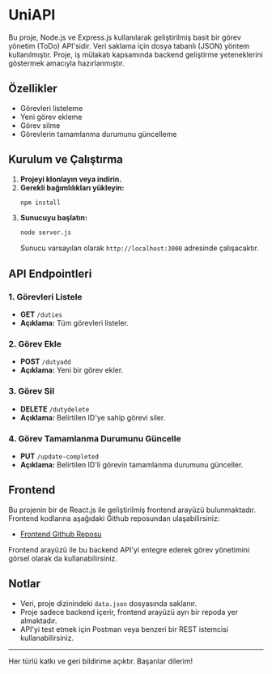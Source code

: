 # UniAPI

Bu proje, Node.js ve Express.js kullanılarak geliştirilmiş basit bir görev yönetim (ToDo) API'sidir. Veri saklama için dosya tabanlı (JSON) yöntem kullanılmıştır. Proje, iş mülakatı kapsamında backend geliştirme yeteneklerini göstermek amacıyla hazırlanmıştır.

## Özellikler

- Görevleri listeleme
- Yeni görev ekleme
- Görev silme
- Görevlerin tamamlanma durumunu güncelleme

## Kurulum ve Çalıştırma

1. **Projeyi klonlayın veya indirin.**
2. **Gerekli bağımlılıkları yükleyin:**
   ```bash
   npm install
   ```
3. **Sunucuyu başlatın:**
   ```bash
   node server.js
   ```
   Sunucu varsayılan olarak `http://localhost:3000` adresinde çalışacaktır.

## API Endpointleri

### 1. Görevleri Listele

- **GET** `/duties`
- **Açıklama:** Tüm görevleri listeler.

### 2. Görev Ekle

- **POST** `/dutyadd`
- **Açıklama:** Yeni bir görev ekler.

### 3. Görev Sil

- **DELETE** `/dutydelete`
- **Açıklama:** Belirtilen ID'ye sahip görevi siler.

### 4. Görev Tamamlanma Durumunu Güncelle

- **PUT** `/update-completed`
- **Açıklama:** Belirtilen ID'li görevin tamamlanma durumunu günceller.

## Frontend

Bu projenin bir de React.js ile geliştirilmiş frontend arayüzü bulunmaktadır. Frontend kodlarına aşağıdaki Github reposundan ulaşabilirsiniz:

- [Frontend Github Reposu](https://github.com/edacolakx/ToDoApp)

Frontend arayüzü ile bu backend API'yi entegre ederek görev yönetimini görsel olarak da kullanabilirsiniz.

## Notlar

- Veri, proje dizinindeki `data.json` dosyasında saklanır.
- Proje sadece backend içerir, frontend arayüzü ayrı bir repoda yer almaktadır.
- API'yi test etmek için Postman veya benzeri bir REST istemcisi kullanabilirsiniz.

---

Her türlü katkı ve geri bildirime açıktır. Başarılar dilerim!
